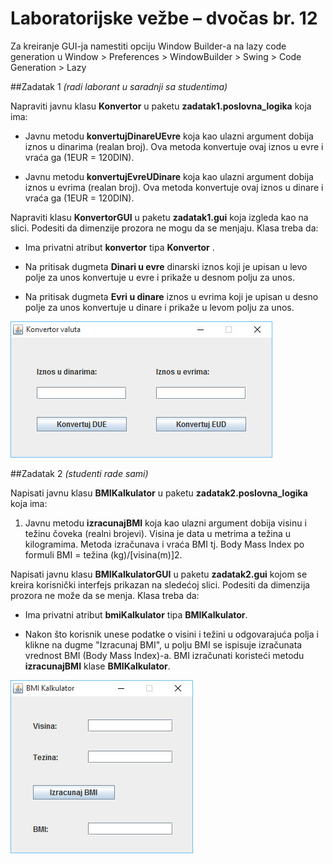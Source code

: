 # Laboratorijske vežbe – dvočas br. 12

Za kreiranje GUI-ja namestiti opciju Window Builder-a na lazy code generation u Window > Preferences > WindowBuilder > Swing > Code Generation > Lazy

##Zadatak 1
*(radi laborant u saradnji sa studentima)*

Napraviti javnu klasu **Konvertor** u paketu **zadatak1.poslovna_logika** koja ima:

- Javnu metodu **konvertujDinareUEvre** koja kao ulazni argument dobija iznos u dinarima (realan broj). Ova metoda konvertuje ovaj iznos u evre i vraća ga (1EUR = 120DIN).

- Javnu metodu **konvertujEvreUDinare** koja kao ulazni argument dobija iznos u evrima (realan broj). Ova metoda konvertuje ovaj iznos u dinare i vraća ga (1EUR = 120DIN).

Napraviti klasu **KonvertorGUI** u paketu **zadatak1.gui** koja izgleda kao na slici. Podesiti da dimenzije prozora ne mogu da se menjaju. Klasa treba da:

- Ima privatni atribut **konvertor** tipa **Konvertor** .

- Na pritisak dugmeta **Dinari u evre** dinarski iznos koji je upisan u levo polje za unos konvertuje u evre i prikaže u desnom polju za unos. 

- Na pritisak dugmeta **Evri u dinare** iznos u evrima koji je upisan u desno polje za unos konvertuje u dinare i prikaže u levom polju za unos.

![Konvertor Gui](../images/konvertor-gui.jpg)


##Zadatak 2
*(studenti rade sami)*

Napisati javnu klasu **BMIKalkulator** u paketu **zadatak2.poslovna_logika** koja ima:

1. Javnu metodu **izracunajBMI** koja kao ulazni argument dobija visinu i težinu čoveka (realni brojevi). Visina je data u metrima a težina u kilogramima. Metoda izračunava i vraća BMI tj. Body Mass Index po formuli BMI = težina (kg)/[visina(m)]2.

Napisati javnu klasu **BMIKalkulatorGUI** u paketu **zadatak2.gui** kojom se kreira korisnički interfejs prikazan na sledećoj slici. Podesiti da dimenzija prozora  ne može da se menja. Klasa treba da:
 
- Ima privatni atribut **bmiKalkulator** tipa **BMIKalkulator**.

- Nakon što korisnik unese podatke o visini i težini u odgovarajuća polja i klikne na dugme "Izracunaj BMI", u polju BMI se ispisuje izračunata vrednost BMI (Body Mass Index)-a. BMI izračunati koristeći metodu **izracunajBMI** klase **BMIKalkulator**.

![BMI Gui](../images/bmi-gui.jpg)